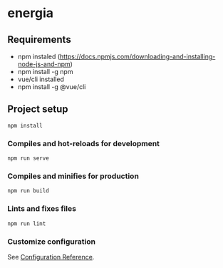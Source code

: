 # energia

## Requirements
- npm instaled (https://docs.npmjs.com/downloading-and-installing-node-js-and-npm)
- npm install -g npm
- vue/cli installed
- npm install -g @vue/cli

## Project setup
```
npm install
```

### Compiles and hot-reloads for development
```
npm run serve
```

### Compiles and minifies for production
```
npm run build
```

### Lints and fixes files
```
npm run lint
```

### Customize configuration
See [Configuration Reference](https://cli.vuejs.org/config/).
